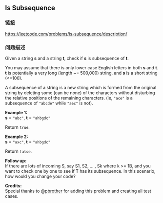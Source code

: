 ## Is Subsequence  
### 链接  
https://leetcode.com/problems/is-subsequence/description/  
### 问题描述

Given a string **s** and a string **t**, check if **s** is subsequence of **t**.



You may assume that there is only lower case English letters in both **s** and **t**. **t** is potentially a very long (length ~= 500,000) string, and **s** is a short string (<=100).



A subsequence of a string is a new string which is formed from the original string by deleting some (can be none) of the characters without disturbing the relative positions of the remaining characters. (ie, `"ace"` is a subsequence of `"abcde"` while `"aec"` is not).


**Example 1:**<br />
**s** = `"abc"`, **t** = `"ahbgdc"`



Return `true`.


**Example 2:**<br />
**s** = `"axc"`, **t** = `"ahbgdc"`



Return `false`.


**Follow up:**<br />
If there are lots of incoming S, say S1, S2, ... , Sk where k >= 1B, and you want to check one by one to see if T has its subsequence. In this scenario, how would you change your code?

**Credits:**<br />Special thanks to [@pbrother](https://leetcode.com/pbrother/) for adding this problem and creating all test cases.
